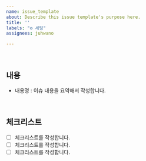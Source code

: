 ```yaml
---
name: issue_template
about: Describe this issue template's purpose here.
title: ''
labels: "⚙ 세팅"
assignees: juhwano

---
```


<br/>

## 내용
- 내용명 : 이슈 내용을 요약해서 작성합니다.

<br/>

## 체크리스트
- [ ] 체크리스트를 작성합니다.
- [ ] 체크리스트를 작성합니다.
- [ ] 체크리스트를 작성합니다.
